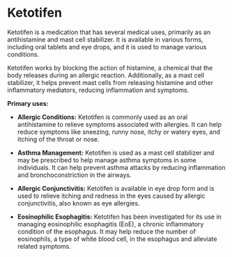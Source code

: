 # Ketotifen

Ketotifen is a medication that has several medical uses, primarily as an antihistamine and mast cell stabilizer. It is available in various forms, including oral tablets and eye drops, and it is used to manage various conditions.

Ketotifen works by blocking the action of histamine, a chemical that the body releases during an allergic reaction. Additionally, as a mast cell stabilizer, it helps prevent mast cells from releasing histamine and other inflammatory mediators, reducing inflammation and symptoms.

**Primary uses:**

* **Allergic Conditions:** Ketotifen is commonly used as an oral antihistamine to relieve symptoms associated with allergies. It can help reduce symptoms like sneezing, runny nose, itchy or watery eyes, and itching of the throat or nose.

* **Asthma Management:** Ketotifen is used as a mast cell stabilizer and may be prescribed to help manage asthma symptoms in some individuals. It can help prevent asthma attacks by reducing inflammation and bronchoconstriction in the airways.

* **Allergic Conjunctivitis:** Ketotifen is available in eye drop form and is used to relieve itching and redness in the eyes caused by allergic conjunctivitis, also known as eye allergies.

* **Eosinophilic Esophagitis:** Ketotifen has been investigated for its use in managing eosinophilic esophagitis (EoE), a chronic inflammatory condition of the esophagus. It may help reduce the number of eosinophils, a type of white blood cell, in the esophagus and alleviate related symptoms.

